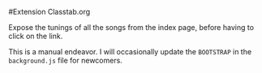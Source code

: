 #Extension Classtab.org

Expose the tunings of all the songs from the index page, before having to click on the link.

This is a manual endeavor. I will occasionally update the `BOOTSTRAP` in the `background.js` file for newcomers.
